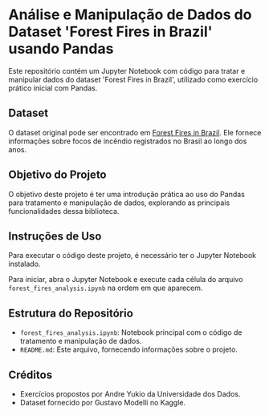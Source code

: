 # Análise e Manipulação de Dados do Dataset 'Forest Fires in Brazil' usando Pandas

Este repositório contém um Jupyter Notebook com código para tratar e manipular dados do dataset 'Forest Fires in Brazil', utilizado como exercício prático inicial com Pandas.

## Dataset

O dataset original pode ser encontrado em [Forest Fires in Brazil](https://www.kaggle.com/datasets/gustavomodelli/forest-fires-in-brazil). Ele fornece informações sobre focos de incêndio registrados no Brasil ao longo dos anos.

## Objetivo do Projeto

O objetivo deste projeto é ter uma introdução prática ao uso do Pandas para tratamento e manipulação de dados, explorando as principais funcionalidades dessa biblioteca.

## Instruções de Uso

Para executar o código deste projeto, é necessário ter o Jupyter Notebook instalado.  

Para iniciar, abra o Jupyter Notebook e execute cada célula do arquivo `forest_fires_analysis.ipynb` na ordem em que aparecem.

## Estrutura do Repositório

- `forest_fires_analysis.ipynb`: Notebook principal com o código de tratamento e manipulação de dados.
- `README.md`: Este arquivo, fornecendo informações sobre o projeto.

## Créditos

- Exercícios propostos por Andre Yukio da Universidade dos Dados.
- Dataset fornecido por Gustavo Modelli no Kaggle.


